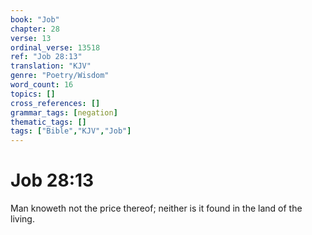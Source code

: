 ```yaml
---
book: "Job"
chapter: 28
verse: 13
ordinal_verse: 13518
ref: "Job 28:13"
translation: "KJV"
genre: "Poetry/Wisdom"
word_count: 16
topics: []
cross_references: []
grammar_tags: [negation]
thematic_tags: []
tags: ["Bible","KJV","Job"]
---
```


# Job 28:13

Man knoweth not the price thereof; neither is it found in the land of the living.
